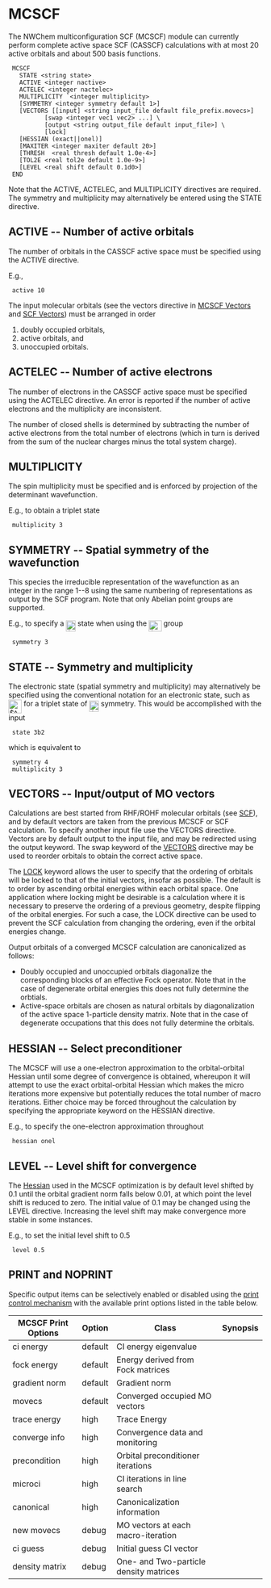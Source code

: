 # MCSCF

The NWChem multiconfiguration SCF (MCSCF) module can currently perform
complete active space SCF (CASSCF) calculations with at most 20 active
orbitals and about 500 basis
functions.
```
 MCSCF  
   STATE <string state>  
   ACTIVE <integer nactive>  
   ACTELEC <integer nactelec>  
   MULTIPLICITY `<integer multiplicity>  
   [SYMMETRY <integer symmetry default 1>]  
   [VECTORS [[input] <string input_file default file_prefix.movecs>]   
          [swap <integer vec1 vec2> ...] \  
          [output <string output_file default input_file>] \  
          [lock]  
   [HESSIAN (exact||onel)]  
   [MAXITER <integer maxiter default 20>]  
   [THRESH  <real thresh default 1.0e-4>]  
   [TOL2E <real tol2e default 1.0e-9>] 
   [LEVEL <real shift default 0.1d0>]  
 END
```
Note that the ACTIVE, ACTELEC, and MULTIPLICITY directives are required.
The symmetry and multiplicity may alternatively be entered using the
STATE directive.

## ACTIVE -- Number of active orbitals

The number of orbitals in the CASSCF active space must be specified
using the ACTIVE directive.

E.g.,
```
 active 10
```
The input molecular orbitals (see the vectors directive in [MCSCF
Vectors](#VECTORS_--_Input/output_of_MO_vectors "wikilink") and [SCF
Vectors](Hartree-Fock-Theory-for-Molecules#vectors----inputoutput-of-mo-vectors "wikilink"))
must be arranged in order

1.  doubly occupied orbitals,
2.  active orbitals, and
3.  unoccupied orbitals.

## ACTELEC -- Number of active electrons

The number of electrons in the CASSCF active space must be specified
using the ACTELEC directive. An error is reported if the number of
active electrons and the multiplicity are inconsistent.

The number of closed shells is determined by subtracting the number of
active electrons from the total number of electrons (which in turn is
derived from the sum of the nuclear charges minus the total system
charge).

## MULTIPLICITY

The spin multiplicity must be specified and is enforced by projection of
the determinant wavefunction.

E.g., to obtain a triplet state
```
 multiplicity 3
```
## SYMMETRY -- Spatial symmetry of the wavefunction

This species the irreducible representation of the wavefunction as an
integer in the range 1--8 using the same numbering of representations as
output by the SCF program. Note that only Abelian point groups are
supported.

E.g., to specify a <img alt="$B_1$" src="https://raw.githubusercontent.com/wiki/nwchemgit/nwchem/svgs/fe468915e44d9e34d437fbf99b371809.svg?invert_in_darkmode&sanitize=true" align=middle width="18.95025pt" height="22.38192pt"/> state when using the <img alt="$C_{2v}$" src="https://raw.githubusercontent.com/wiki/nwchemgit/nwchem/svgs/fbae2e8884819f6fd147d3039ef3a9bc.svg?invert_in_darkmode&sanitize=true" align=middle width="25.19517pt" height="22.38192pt"/> group
```
 symmetry 3
```
## STATE -- Symmetry and multiplicity

The electronic state (spatial symmetry and multiplicity) may
alternatively be specified using the conventional notation for an
electronic state, such as <img alt="$^3B_2$" src="https://raw.githubusercontent.com/wiki/nwchemgit/nwchem/svgs/6e2161ad2ba92369ce803c5813cce493.svg?invert_in_darkmode&sanitize=true" align=middle width="26.324595pt" height="26.70657pt"/> for a triplet state of <img alt="$B_2$" src="https://raw.githubusercontent.com/wiki/nwchemgit/nwchem/svgs/2b7de9b9b655b068f97484efba8812fb.svg?invert_in_darkmode&sanitize=true" align=middle width="18.95025pt" height="22.38192pt"/>
symmetry. This would be accomplished with the input
```
 state 3b2
```
which is equivalent to
```
 symmetry 4 
 multiplicity 3
```
## VECTORS -- Input/output of MO vectors

Calculations are best started from RHF/ROHF molecular orbitals (see
[SCF](Hartree-Fock-Theory-for-Molecules "wikilink")), and by
default vectors are taken from the previous MCSCF or SCF calculation. To
specify another input file use the VECTORS directive. Vectors are by
default output to the input file, and may be redirected using the output
keyword. The swap keyword of the
[VECTORS](Hartree-Fock-Theory-for-Molecules#vectors----inputoutput-of-mo-vectors "wikilink")
directive may be used to reorder orbitals to obtain the correct active
space.

The
[LOCK](Hartree-Fock-Theory-for-Molecules#vectors----inputoutput-of-mo-vectors "wikilink")
keyword allows the user to specify that the ordering of orbitals will be
locked to that of the initial vectors, insofar as possible. The default
is to order by ascending orbital energies within each orbital space. One
application where locking might be desirable is a calculation where it
is necessary to preserve the ordering of a previous geometry, despite
flipping of the orbital energies. For such a case, the LOCK directive
can be used to prevent the SCF calculation from changing the ordering,
even if the orbital energies change.

Output orbitals of a converged MCSCF calculation are canonicalized as
follows:

  - Doubly occupied and unoccupied orbitals diagonalize the
    corresponding blocks of an effective Fock operator. Note that in the
    case of degenerate orbital energies this does not fully determine
    the orbtials.
  - Active-space orbitals are chosen as natural orbitals by
    diagonalization of the active space 1-particle density matrix. Note
    that in the case of degenerate occupations that this does not fully
    determine the orbitals.

## HESSIAN -- Select preconditioner

The MCSCF will use a one-electron approximation to the orbital-orbital
Hessian until some degree of convergence is obtained, whereupon it will
attempt to use the exact orbital-orbital Hessian which makes the micro
iterations more expensive but potentially reduces the total number of
macro iterations. Either choice may be forced throughout the calculation
by specifying the appropriate keyword on the HESSIAN directive.

E.g., to specify the one-electron approximation throughout
```
 hessian onel
```
## LEVEL -- Level shift for convergence

The [Hessian](Hessians-and-Vibrational-Frequencies "wikilink")
used in the MCSCF optimization is by default level shifted by 0.1 until
the orbital gradient norm falls below 0.01, at which point the level
shift is reduced to zero. The initial value of 0.1 may be changed using
the LEVEL directive. Increasing the level shift may make convergence
more stable in some instances.

E.g., to set the initial level shift to 0.5
```
 level 0.5
```
## PRINT and NOPRINT

Specific output items can be selectively enabled or disabled using the
[print control
mechanism](Top-level#PRINT_.2F_NOPRINT "wikilink") with the
available print options listed in the table
below.

<center>

| MCSCF Print Options | Option  | Class                                  | Synopsis |
| ------------------- | ------- | -------------------------------------- | -------- |
| ci energy           | default | CI energy eigenvalue                   |
| fock energy         | default | Energy derived from Fock matrices      |
| gradient norm       | default | Gradient norm                          |
| movecs              | default | Converged occupied MO vectors          |
| trace energy        | high    | Trace Energy                           |
| converge info       | high    | Convergence data and monitoring        |
| precondition        | high    | Orbital preconditioner iterations      |
| microci             | high    | CI iterations in line search           |
| canonical           | high    | Canonicalization information           |
| new movecs          | debug   | MO vectors at each macro-iteration     |
| ci guess            | debug   | Initial guess CI vector                |
| density matrix      | debug   | One- and Two-particle density matrices |

</center>
